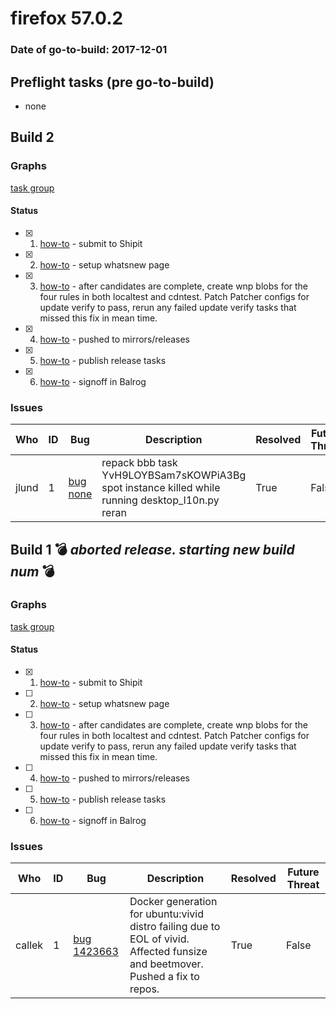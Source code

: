 # firefox 57.0.2

### Date of go-to-build: 2017-12-01

## Preflight tasks (pre go-to-build)
- none

## Build 2  

### Graphs
[task group](https://tools.taskcluster.net/push-inspector/#/DrBVs1VKQ8eeIwZsPUr0sQ)


#### Status
- [x] 1.  [how-to](https://wiki.mozilla.org/Release:Release_Automation_on_Mercurial:Starting_a_Release#Submit_to_Ship_It)  - submit to Shipit
- [x] 2.  [how-to](https://wiki.mozilla.org/Release:Release_Automation_on_Mercurial:Updates_through_Shipping#Set-up_whatsnew_page)  - setup whatsnew page
- [x] 3.  [how-to](https://bugzilla.mozilla.org/show_bug.cgi?id=1421535#c6)  - after candidates are complete, create wnp blobs for the four rules in both localtest and cdntest. Patch Patcher configs for update verify to pass, rerun any failed update verify tasks that missed this fix in mean time.
- [x] 4.  [how-to](https://github.com/mozilla/releasewarrior/blob/master/how-tos/relpro.md#2-push-to-releases-dir-mirrors)  - pushed to mirrors/releases
- [x] 5.  [how-to](https://github.com/mozilla/releasewarrior/blob/master/how-tos/relpro.md#4-publish-release)  - publish release tasks
- [x] 6.  [how-to](https://github.com/mozilla/releasewarrior/blob/master/how-tos/relpro.md#3-signoffs)  - signoff in Balrog

### Issues
| Who                 | ID               | Bug                                                                 | Description                | Resolved                | Future Threat                |
| ------------------- | ---------------- | ------------------------------------------------------------------- | -------------------------- | ----------------------- | ---------------------------- |
| jlund  | 1 | [bug none](https://bugzil.la/none)        | repack bbb task YvH9LOYBSam7sKOWPiA3Bg spot instance killed while running desktop_l10n.py reran | True | False |

## Build 1  :bomb: _aborted release. starting new build num_ :bomb: 

### Graphs
[task group](https://tools.taskcluster.net/push-inspector/#/dXW9QkLrQ_i3FW0m1L4COA)


#### Status
- [x] 1.  [how-to](https://wiki.mozilla.org/Release:Release_Automation_on_Mercurial:Starting_a_Release#Submit_to_Ship_It)  - submit to Shipit
- [ ] 2.  [how-to](https://wiki.mozilla.org/Release:Release_Automation_on_Mercurial:Updates_through_Shipping#Set-up_whatsnew_page)  - setup whatsnew page
- [ ] 3.  [how-to](https://bugzilla.mozilla.org/show_bug.cgi?id=1421535#c5)  - after candidates are complete, create wnp blobs for the four rules in both localtest and cdntest. Patch Patcher configs for update verify to pass, rerun any failed update verify tasks that missed this fix in mean time.
- [ ] 4.  [how-to](https://github.com/mozilla/releasewarrior/blob/master/how-tos/relpro.md#2-push-to-releases-dir-mirrors)  - pushed to mirrors/releases
- [ ] 5.  [how-to](https://github.com/mozilla/releasewarrior/blob/master/how-tos/relpro.md#4-publish-release)  - publish release tasks
- [ ] 6.  [how-to](https://github.com/mozilla/releasewarrior/blob/master/how-tos/relpro.md#3-signoffs)  - signoff in Balrog

### Issues
| Who                 | ID               | Bug                                                                 | Description                | Resolved                | Future Threat                |
| ------------------- | ---------------- | ------------------------------------------------------------------- | -------------------------- | ----------------------- | ---------------------------- |
| callek  | 1 | [bug 1423663](https://bugzil.la/1423663)        | Docker generation for ubuntu:vivid distro failing due to EOL of vivid. Affected funsize and beetmover. Pushed a fix to repos. | True | False |

